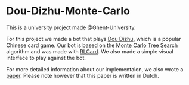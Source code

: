 # Dou-Dizhu-Monte-Carlo
This is a university project made @Ghent-University.

For this project we made a bot that plays [Dou Dizhu](https://en.wikipedia.org/wiki/Dou_dizhu), which is a popular Chinese
card game. Our bot is based on the [Monte Carlo Tree Search](https://en.wikipedia.org/wiki/Monte_Carlo_tree_search) algorithm
and was made with [RLCard](https://rlcard.org/). We also made a simple visual interface to play against the bot.

For more detailed information about our implementaion, we also wrote a [paper](https://github.com/GashinRS/Dou-Dizhu-Monte-Carlo/blob/main/verslag.pdf). 
Please note however that this paper is written in Dutch.
